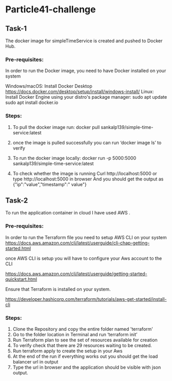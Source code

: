 # Particle41-challenge
## Task-1

The docker image for simpleTimeService is created and pushed to Docker Hub.

### Pre-requisites:
In order to run the Docker image, you need to have Docker installed on your system

Windows/macOS: Install Docker Desktop https://docs.docker.com/desktop/setup/install/windows-install/
Linux: Install Docker Engine using your distro's package manager:
            sudo apt update
           sudo apt install docker.io  

### Steps:

1.	To pull the docker image run:
                docker pull sankalp139/simple-time-service:latest

2.	once the image is pulled successfully you can run ‘docker image ls’ to verify
    
3.	To run the docker image locally:
       docker run -p 5000:5000 sankalp139/simple-time-service:latest


4.	To check whether the image is running 
        Curl  http://localhost:5000 or type  http://localhost:5000 in browser
   And you should get the output as
{"ip":"value","timestamp":" value"}






## Task-2

To run the application container in cloud I have used AWS .

### Pre-requisites:

In order to run the Terraform file you need to setup AWS CLI on your system 
https://docs.aws.amazon.com/cli/latest/userguide/cli-chap-getting-started.html

once AWS CLI is setup you will have to configure your Aws account to the CLI

https://docs.aws.amazon.com/cli/latest/userguide/getting-started-quickstart.html 


Ensure that Terraform is installed on your system.

https://developer.hashicorp.com/terraform/tutorials/aws-get-started/install-cli


### Steps:

1.	Clone the Repository and copy the entire folder named 'terraform'
2.	Go to the folder location in Terminal and run ‘terraform init’
3.	Run Terraform plan to see the set of resources available for creation
4.	To verify check that there are 29 resources waiting to be created.
5.	Run terraform apply to create the setup in your Aws
6.	At the end of the run if everything works  out you should get the load balancer url in output
7.	Type the url in browser and the application should be visible with json output.
